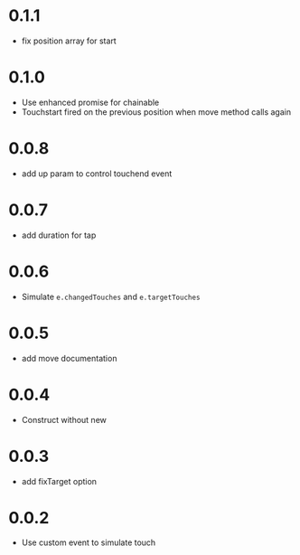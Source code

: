 # 0.1.1
* fix position array for start

# 0.1.0
* Use enhanced promise for chainable
* Touchstart fired on the previous position when move method calls again

# 0.0.8
* add up param to control touchend event

# 0.0.7
* add duration for tap

# 0.0.6
* Simulate `e.changedTouches` and `e.targetTouches`

# 0.0.5
* add move documentation

# 0.0.4
* Construct without new

# 0.0.3
* add fixTarget option

# 0.0.2
* Use custom event to simulate touch
